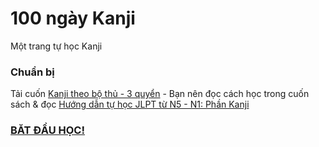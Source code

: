 # 100 ngày Kanji

Một trang tự học Kanji

### Chuẩn bị

Tải cuốn [Kanji theo bộ thủ - 3 quyển](assets/kanji-theo-bo-full-3q.pdf) - Bạn nên đọc cách học trong cuốn sách & đọc [Hướng dẫn tự học JLPT từ N5 - N1: Phần Kanji](https://daihocmo.github.io/tieng-nhat/jlpt/)

### [BĂT ĐẦU HỌC!](bai-hoc/index.md)

